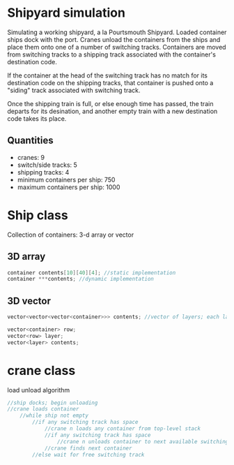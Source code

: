 # Shipyard simulation

Simulating a working shipyard, a la Pourtsmouth Shipyard. Loaded container ships 
dock with the port.  Cranes unload the containers from the ships and place them
onto one of a number of switching tracks. Containers are moved from switching
tracks to a shipping track associated with the container's destination code.

If the container at the head of the switching track has no match for its destination
code on the shipping tracks, that container is pushed onto a "siding" track associated
with switching track.

Once the shipping train is full, or else enough time has passed, the train departs
for its desination, and another empty train with a new destination code takes its
place.

## Quantities

- cranes: 9
- switch/side tracks: 5
- shipping tracks: 4
- minimum containers per ship: 750
- maximum containers per ship: 1000

# Ship class

Collection of containers: 3-d array or vector

## 3D array
```cpp
container contents[10][40][4]; //static implementation
container ***contents; //dynamic implementation
```

## 3D vector
```cpp
vector<vector<vector<container>>> contents; //vector of layers; each layer is a vector of vectors

vector<container> row;
vector<row> layer;
vector<layer> contents;
```

# crane class

load unload algorithm
```cpp
//ship docks; begin unloading
//crane loads container
    //while ship not empty
        //if any switching track has space
            //crane n loads any container from top-level stack
            //if any switching track has space
                //crane n unloads container to next available switching track
            //crane finds next container
        //else wait for free switching track
```